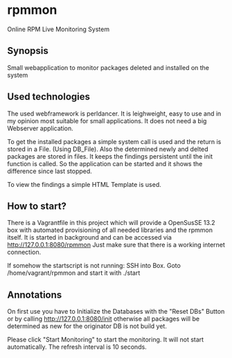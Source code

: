 # rpmmon 
Online RPM Live Monitoring System

## Synopsis
Small webapplication to monitor packages deleted and installed on the system

## Used technologies
The used webframework is perldancer. It is leighweight, easy to use and in my opinion most suitable for small applications. It does not need a big Webserver application. 

To get the installed packages a simple system call is used and the return is stored in a File. (Using DB_File). Also the determined newly and delted 
packages are stored in files. It keeps the findings persistent until the init function is called. So the application can be started and it shows the difference since last stopped.

To view the findings a simple HTML Template is used. 

## How to start?
There is a Vagrantfile in this project which will provide a OpenSusSE 13.2 box with automated provisioning of all needed libraries and the rpmmon itself. It is started in background and can be accessed via http://127.0.0.1:8080/rpmmon 
Just make sure that there is a working internet connection.

If somehow the startscript is not running: SSH into Box. Goto /home/vagrant/rpmmon and start it with ./start

## Annotations

On first use you have to Initialize the Databases with the "Reset DBs" Button or by calling http://127.0.0.1:8080/init otherwise all packages will be determined as new for the originator DB is not build yet. 

Please click "Start Monitoring" to start the monitoring. It will not start automatically. The refresh interval is 10 seconds. 

